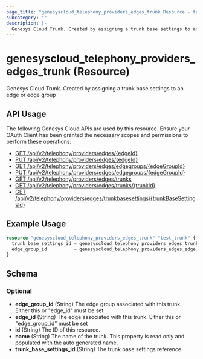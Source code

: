 ```yaml
---
page_title: "genesyscloud_telephony_providers_edges_trunk Resource - terraform-provider-genesyscloud"
subcategory: ""
description: |-
  Genesys Cloud Trunk. Created by assigning a trunk base settings to an edge or edge group
---
```

# genesyscloud_telephony_providers_edges_trunk (Resource)

Genesys Cloud Trunk. Created by assigning a trunk base settings to an edge or edge group

## API Usage
The following Genesys Cloud APIs are used by this resource. Ensure your OAuth Client has been granted the necessary scopes and permissions to perform these operations:

* [GET /api/v2/telephony/providers/edges/{edgeId}](https://developer.genesys.cloud/api/rest/v2/telephonyprovidersedge/#get-api-v2-telephony-providers-edges--edgeId-)
* [PUT /api/v2/telephony/providers/edges/{edgeId}](https://developer.genesys.cloud/api/rest/v2/telephonyprovidersedge/#put-api-v2-telephony-providers-edges--edgeId-)
* [GET /api/v2/telephony/providers/edges/edgegroups/{edgeGroupId}](https://developer.genesys.cloud/api/rest/v2/telephonyprovidersedge/#get-api-v2-telephony-providers-edges-edgegroups--edgeGroupId-)
* [PUT /api/v2/telephony/providers/edges/edgegroups/{edgeGroupId}](https://developer.genesys.cloud/api/rest/v2/telephonyprovidersedge/#put-api-v2-telephony-providers-edges-edgegroups--edgeGroupId-)
* [GET /api/v2/telephony/providers/edges/trunks](https://developer.genesys.cloud/api/rest/v2/telephonyprovidersedge/#get-api-v2-telephony-providers-edges-trunks)
* [GET /api/v2/telephony/providers/edges/trunks/{trunkId}](https://developer.genesys.cloud/api/rest/v2/telephonyprovidersedge/#get-api-v2-telephony-providers-edges-trunks--trunkId-)
* [GET /api/v2/telephony/providers/edges/trunkbasesettings/{trunkBaseSettingsId}](https://developer.genesys.cloud/api/rest/v2/telephonyprovidersedge/#get-api-v2-telephony-providers-edges-trunkbasesettings--trunkBaseSettingsId-)


## Example Usage

```terraform
resource "genesyscloud_telephony_providers_edges_trunk" "test_trunk" {
  trunk_base_settings_id = genesyscloud_telephony_providers_edges_trunkbasesettings.trunk-base-settings.id
  edge_group_id          = genesyscloud_telephony_providers_edges_edge_group.edge-group.id
}
```

<!-- schema generated by tfplugindocs -->
## Schema

### Optional

- **edge_group_id** (String) The edge group associated with this trunk. Either this or "edge_id" must be set
- **edge_id** (String) The edge associated with this trunk. Either this or "edge_group_id" must be set
- **id** (String) The ID of this resource.
- **name** (String) The name of the trunk. This property is read only and populated with the auto generated name.
- **trunk_base_settings_id** (String) The trunk base settings reference


